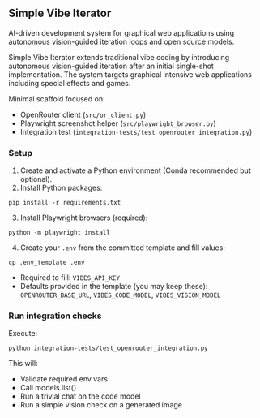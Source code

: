 ## Simple Vibe Iterator

AI-driven development system for graphical web applications using autonomous vision-guided iteration loops and open source models.

Simple Vibe Iterator extends traditional vibe coding by introducing autonomous vision-guided iteration after an initial single-shot implementation. The system targets graphical intensive web applications including special effects and games.

Minimal scaffold focused on:
- OpenRouter client (`src/or_client.py`)
- Playwright screenshot helper (`src/playwright_browser.py`)
- Integration test (`integration-tests/test_openrouter_integration.py`)


### Setup
1. Create and activate a Python environment (Conda recommended but optional).
2. Install Python packages:
```
pip install -r requirements.txt
```
3. Install Playwright browsers (required):
```
python -m playwright install
```
4. Create your `.env` from the committed template and fill values:
```
cp .env_template .env
```
- Required to fill: `VIBES_API_KEY`
- Defaults provided in the template (you may keep these): `OPENROUTER_BASE_URL`, `VIBES_CODE_MODEL`, `VIBES_VISION_MODEL`

### Run integration checks
Execute:
```
python integration-tests/test_openrouter_integration.py
```
This will:
- Validate required env vars
- Call models.list()
- Run a trivial chat on the code model
- Run a simple vision check on a generated image